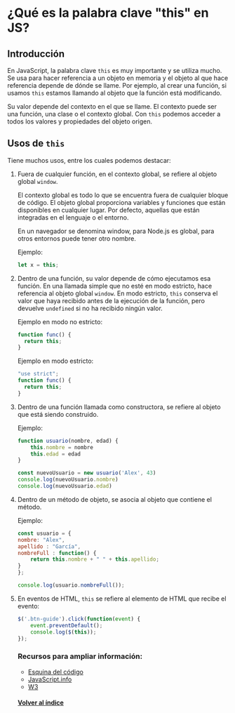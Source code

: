 # ¿Qué es la palabra clave "this" en JS?

## Introducción
En JavaScript, la palabra clave `this` es muy importante y se utiliza mucho. Se usa para hacer referencia a un objeto en memoria y el objeto al que hace referencia depende de dónde se llame. Por ejemplo, al crear una función, si usamos `this` estamos llamando al objeto que la función está modificando.

Su valor depende del contexto en el que se llame. El contexto puede ser una función, una clase o el contexto global. Con `this` podemos acceder a todos los valores y propiedades del objeto origen.

## Usos de `this`

Tiene muchos usos, entre los cuales podemos destacar:

1. Fuera de cualquier función, en el contexto global, se refiere al objeto global `window`.

    El contexto global es todo lo que se encuentra fuera de cualquier bloque de código. El objeto global proporciona variables y funciones que están disponibles en cualquier lugar. Por defecto, aquellas que están integradas en el lenguaje o el entorno.

    En un navegador se denomina window, para Node.js es global, para otros entornos puede tener otro nombre.

    Ejemplo:

    ```JavaScript
    let x = this;
    ```

2. Dentro de una función, su valor depende de cómo ejecutamos esa función. En una llamada simple que no esté en modo estricto, hace referencia al objeto global `window`. En modo estricto, `this` conserva el valor que haya recibido antes de la ejecución de la función, pero devuelve `undefined` si no ha recibido ningún valor.

    Ejemplo en modo no estricto:

    ```JavaScript
    function func() {
      return this;
    }
    ```

    Ejemplo en modo estricto:

    ```JavaScript
    "use strict";
    function func() {
      return this;
    }
    ```

3. Dentro de una función llamada como constructora, se refiere al objeto que está siendo construido.

    Ejemplo:

    ```JavaScript
    function usuario(nombre, edad) {
        this.nombre = nombre
        this.edad = edad
    }

    const nuevoUsuario = new usuario('Alex', 43)
    console.log(nuevoUsuario.nombre)
    console.log(nuevoUsuario.edad)
    ```

4. Dentro de un método de objeto, se asocia al objeto que contiene el método.

    Ejemplo:

    ```JavaScript
    const usuario = {
    nombre: "Alex",
    apellido : "García",
    nombreFull : function() {
        return this.nombre + " " + this.apellido;
    }
    };

    console.log(usuario.nombreFull());
    ```

5. En eventos de HTML, `this` se refiere al elemento de HTML que recibe el evento:

    ```javascript
    $('.btn-guide').click(function(event) {
        event.preventDefault();
        console.log($(this));
    });
    ```

    ### Recursos para ampliar información:
    - [Esquina del código](https://www.esquinadelcodigo.com/this-en-javascript)
    - [JavaScript.info](https://es.javascript.info/global-object#:~:text=El%20objeto%20global%20proporciona%20variables,entornos%20puede%20tener%20otro%20nombre.)
    - [W3](https://www.w3schools.com/js/js_this.asp)

    #### [Volver al índice](0.%20Checkpoint_7.md)